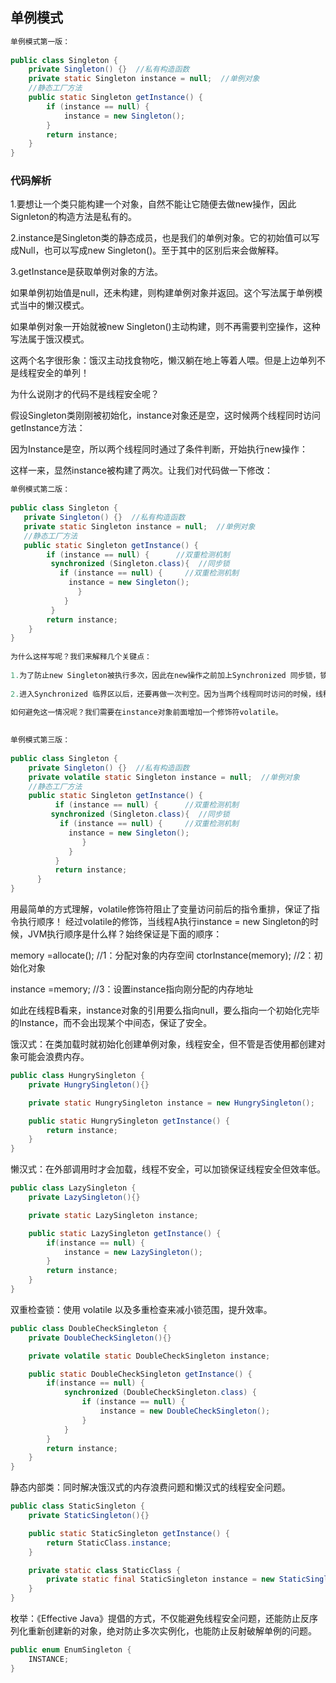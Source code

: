 ## 单例模式
```Java
单例模式第一版：
 
public class Singleton {
    private Singleton() {}  //私有构造函数
    private static Singleton instance = null;  //单例对象
    //静态工厂方法
    public static Singleton getInstance() {
        if (instance == null) {
            instance = new Singleton();
        }
        return instance;
    }
}
```
### 代码解析
1.要想让一个类只能构建一个对象，自然不能让它随便去做new操作，因此Signleton的构造方法是私有的。


2.instance是Singleton类的静态成员，也是我们的单例对象。它的初始值可以写成Null，也可以写成new Singleton()。至于其中的区别后来会做解释。



3.getInstance是获取单例对象的方法。



如果单例初始值是null，还未构建，则构建单例对象并返回。这个写法属于单例模式当中的懒汉模式。


如果单例对象一开始就被new Singleton()主动构建，则不再需要判空操作，这种写法属于饿汉模式。


这两个名字很形象：饿汉主动找食物吃，懒汉躺在地上等着人喂。但是上边单列不是线程安全的单列！


为什么说刚才的代码不是线程安全呢？


假设Singleton类刚刚被初始化，instance对象还是空，这时候两个线程同时访问getInstance方法：


因为Instance是空，所以两个线程同时通过了条件判断，开始执行new操作：


这样一来，显然instance被构建了两次。让我们对代码做一下修改：
```Java
单例模式第二版：
 
public class Singleton {
   private Singleton() {}  //私有构造函数
   private static Singleton instance = null;  //单例对象
   //静态工厂方法
   public static Singleton getInstance() {
        if (instance == null) {      //双重检测机制
         synchronized (Singleton.class){  //同步锁
           if (instance == null) {     //双重检测机制
             instance = new Singleton();
               }
            }
         }
        return instance;
    }
}
 
为什么这样写呢？我们来解释几个关键点：
 
1.为了防止new Singleton被执行多次，因此在new操作之前加上Synchronized 同步锁，锁住整个类（注意，这里不能使用对象锁）。
 
2.进入Synchronized 临界区以后，还要再做一次判空。因为当两个线程同时访问的时候，线程A构建完对象，线程B也已经通过了最初的判空验证，不做第二次判空的话，线程B还是会再次构建instance对象。
```



```Java
如何避免这一情况呢？我们需要在instance对象前面增加一个修饰符volatile。
 
 
单例模式第三版：
 
public class Singleton {
    private Singleton() {}  //私有构造函数
    private volatile static Singleton instance = null;  //单例对象
    //静态工厂方法
    public static Singleton getInstance() {
          if (instance == null) {      //双重检测机制
         synchronized (Singleton.class){  //同步锁
           if (instance == null) {     //双重检测机制
             instance = new Singleton();
                }
             }
          }
          return instance;
      }
}
```
用最简单的方式理解，volatile修饰符阻止了变量访问前后的指令重排，保证了指令执行顺序！
经过volatile的修饰，当线程A执行instance = new Singleton的时候，JVM执行顺序是什么样？始终保证是下面的顺序：


memory =allocate();    //1：分配对象的内存空间 
ctorInstance(memory);  //2：初始化对象 

instance =memory;     //3：设置instance指向刚分配的内存地址 


如此在线程B看来，instance对象的引用要么指向null，要么指向一个初始化完毕的Instance，而不会出现某个中间态，保证了安全。


饿汉式：在类加载时就初始化创建单例对象，线程安全，但不管是否使用都创建对象可能会浪费内存。
```java
public class HungrySingleton {
    private HungrySingleton(){}

    private static HungrySingleton instance = new HungrySingleton();

    public static HungrySingleton getInstance() {
        return instance;
    }
}
```
懒汉式：在外部调用时才会加载，线程不安全，可以加锁保证线程安全但效率低。
```java
public class LazySingleton {
    private LazySingleton(){}

    private static LazySingleton instance;

    public static LazySingleton getInstance() {
        if(instance == null) {
            instance = new LazySingleton();
        }
        return instance;
    }
}
```
双重检查锁：使用 volatile 以及多重检查来减小锁范围，提升效率。
```Java
public class DoubleCheckSingleton {
    private DoubleCheckSingleton(){}

    private volatile static DoubleCheckSingleton instance;

    public static DoubleCheckSingleton getInstance() {
        if(instance == null) {
            synchronized (DoubleCheckSingleton.class) {
                if (instance == null) {
                    instance = new DoubleCheckSingleton();
                }
            }
        }
        return instance;
    }
}
```
静态内部类：同时解决饿汉式的内存浪费问题和懒汉式的线程安全问题。
```Java
public class StaticSingleton {
    private StaticSingleton(){}

    public static StaticSingleton getInstance() {
        return StaticClass.instance;
    }

    private static class StaticClass {
        private static final StaticSingleton instance = new StaticSingleton();
    }
}
```
枚举：《Effective Java》提倡的方式，不仅能避免线程安全问题，还能防止反序列化重新创建新的对象，绝对防止多次实例化，也能防止反射破解单例的问题。
```Java
public enum EnumSingleton {
    INSTANCE;
}
```
